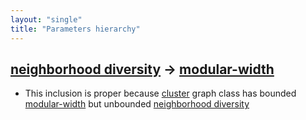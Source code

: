 ```yaml
---
layout: "single"
title: "Parameters hierarchy"
---
```

<!--this is a generated file-->

## [neighborhood diversity](../vMs3RS) → [modular-width](../4bj71L)
* This inclusion is proper because [cluster](#WAU7vf) graph class has bounded [modular-width](../4bj71L) but unbounded [neighborhood diversity](../vMs3RS)
